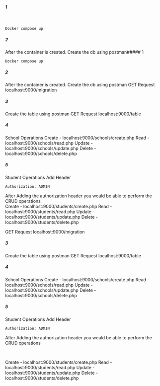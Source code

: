 ##### 1
<br>

```
Docker compose up
```

##### 2
After the container is created. Create the db using postman##### 1
<br>
```
Docker compose up
```

##### 2
After the container is created. Create the db using postman
GET Request
localhost:9000/migration

##### 3
Create the table using postman
GET Request
localhost:9000/table

##### 4
School Operations
Create - localhost:9000/schools/create.php
Read - localhost:9000/schools/read.php
Update - localhost:9000/schools/update.php
Delete - localhost:9000/schools/delete.php

##### 5
Student Operations
Add Header 
```
Authorization: ADMIN
```
After Adding the authorization header you would be able to perform the CRUD operations
<br>
Create - localhost:9000/students/create.php
Read - localhost:9000/students/read.php
Update - localhost:9000/students/update.php
Delete - localhost:9000/students/delete.php



GET Request
localhost:9000/migration

##### 3
Create the table using postman
GET Request
localhost:9000/table

##### 4
School Operations
Create - localhost:9000/schools/create.php
Read - localhost:9000/schools/read.php
Update - localhost:9000/schools/update.php
Delete - localhost:9000/schools/delete.php

##### 5
Student Operations
Add Header 
```
Authorization: ADMIN
```
After Adding the authorization header you would be able to perform the CRUD operations

<br>

Create - localhost:9000/students/create.php
Read - localhost:9000/students/read.php
Update - localhost:9000/students/update.php
Delete - localhost:9000/students/delete.php


